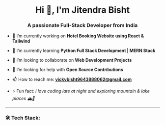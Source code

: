 <h1 align="center">Hi 👋, I'm Jitendra Bisht</h1>
<h3 align="center">A passionate Full-Stack Developer from India</h3>

- 🔭 I’m currently working on **Hotel Booking Website using React & Tailwind**

- 🌱 I’m currently learning **Python Full Stack Development | MERN Stack**

- 👯 I’m looking to collaborate on **Web Development Projects**

- 🤝 I’m looking for help with **Open Source Contributions**

- 📫 How to reach me: **vickybisht9643888062@gmail.com**

- ⚡ Fun fact: *I love coding late at night and exploring mountain & lake places 🏔️🌊*

---

### 🛠️ Tech Stack:
